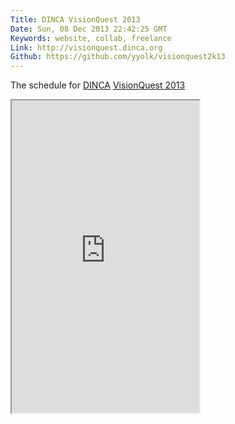 ```yaml
---
Title: DINCA VisionQuest 2013
Date: Sun, 08 Dec 2013 22:42:25 GMT
Keywords: website, collab, freelance
Link: http://visionquest.dinca.org
Github: https://github.com/yyolk/visionquest2k13
---
```


The schedule for [DINCA](http://dinca.org) [VisionQuest 2013](http://visionquest.dinca.org)

<iframe src="http://visionquest.dinca.org" height="500">